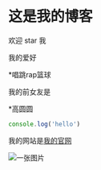 # 这是我的博客

欢迎 star 我

我的爱好

*唱跳rap篮球

我的前女友是

*高圆圆

```javascript
console.log('hello')
```

我的网站是[我的官网](https://mail.google.com/mail/u/0/#inbox)

![一张图片](1.png)